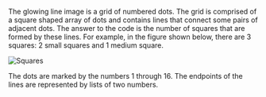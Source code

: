 The glowing line image is a grid of numbered dots.
The grid is comprised of a square shaped array of dots and contains lines
that connect some pairs of adjacent dots.
The answer to the code is the number of squares that are formed by these lines.
For example, in the figure shown below, there are 3 squares: 2 small squares and 1 medium square.</p>

![Squares](squares-chest.png)

The dots are marked by the numbers 1 through 16.
The endpoints of the lines are represented by lists of two numbers.
